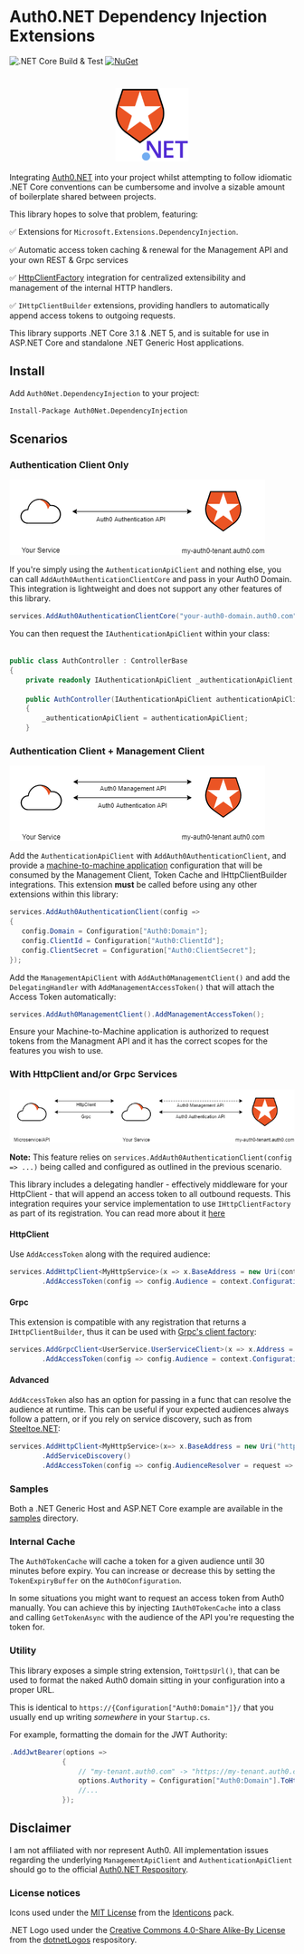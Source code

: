 # Auth0.NET Dependency Injection Extensions
![.NET Core Build & Test](https://github.com/Hawxy/Auth0Net.DependencyInjection/workflows/.NET%20Core%20Build%20&%20Test/badge.svg)
[![NuGet](https://img.shields.io/nuget/v/Auth0Net.DependencyInjection.svg?style=flat-square)](https://www.nuget.org/packages/Auth0Net.DependencyInjection)

<h1 align="center">
<img align="center" src="src/Auth0Net.DependencyInjection/Images/icon.png" height="130px" />
</h1>

Integrating [Auth0.NET](https://github.com/auth0/auth0.net) into your project whilst attempting to follow idiomatic .NET Core conventions can be cumbersome and involve a sizable amount of boilerplate shared between projects. 

This library hopes to solve that problem, featuring:

 :white_check_mark: Extensions for `Microsoft.Extensions.DependencyInjection`.
 
 :white_check_mark: Automatic access token caching & renewal for the Management API and your own REST & Grpc services
 
 :white_check_mark: [HttpClientFactory](https://docs.microsoft.com/en-us/aspnet/core/fundamentals/http-requests) integration for centralized extensibility and management of the internal HTTP handlers.
 
 :white_check_mark: `IHttpClientBuilder` extensions, providing handlers to automatically append access tokens to outgoing requests.
 
 This library supports .NET Core 3.1 & .NET 5, and is suitable for use in ASP.NET Core and standalone .NET Generic Host applications.
 
 ## Install
 
 Add `Auth0Net.DependencyInjection` to your project:
 
 ```ps
Install-Package Auth0Net.DependencyInjection
```
 
 ## Scenarios
 
 ### Authentication Client Only
 
![Auth0 Authentication](docs/images/Auth0Authentication.png?raw=true)
 
If you're simply using the `AuthenticationApiClient` and nothing else, you can call `AddAuth0AuthenticationClientCore` and pass in your Auth0 Domain. This integration is lightweight and does not support any other features of this library. 
 
 ```csharp
services.AddAuth0AuthenticationClientCore("your-auth0-domain.auth0.com");
```

You can then request the `IAuthenticationApiClient` within your class:

```csharp

public class AuthController : ControllerBase
{
    private readonly IAuthenticationApiClient _authenticationApiClient;

    public AuthController(IAuthenticationApiClient authenticationApiClient)
    {
        _authenticationApiClient = authenticationApiClient;
    }
 ```

### Authentication Client + Management Client 
 
![Auth0 Authentication & Management](docs/images/Auth0Authentication+Management.png?raw=true)
 
Add the `AuthenticationApiClient` with `AddAuth0AuthenticationClient`, and provide a [machine-to-machine application](https://auth0.com/docs/applications/set-up-an-application/register-machine-to-machine-applications) configuration that will be consumed by the Management Client, Token Cache and IHttpClientBuilder integrations. This extension **must** be called before using any other extensions within this library:
 
 ```csharp
services.AddAuth0AuthenticationClient(config =>
{
    config.Domain = Configuration["Auth0:Domain"];
    config.ClientId = Configuration["Auth0:ClientId"];
    config.ClientSecret = Configuration["Auth0:ClientSecret"];
});
```

Add the `ManagementApiClient` with `AddAuth0ManagementClient()` and add the `DelegatingHandler` with `AddManagementAccessToken()` that will attach the Access Token automatically:

```csharp
services.AddAuth0ManagementClient().AddManagementAccessToken();
```

Ensure your Machine-to-Machine application is authorized to request tokens from the Managment API and it has the correct scopes for the features you wish to use.

### With HttpClient and/or Grpc Services

![Auth0 All](docs/images/Auth0All.png?raw=true)

**Note:** This feature relies on `services.AddAuth0AuthenticationClient(config => ...)` being called and configured as outlined in the previous scenario. 

This library includes a delegating handler - effectively middleware for your HttpClient - that will append an access token to all outbound requests. This integration requires your service implementation to use `IHttpClientFactory` as part of its registration. You can read more about it [here](https://docs.microsoft.com/en-us/aspnet/core/fundamentals/http-requests)

#### HttpClient
Use `AddAccessToken` along with the required audience:

```csharp
services.AddHttpClient<MyHttpService>(x => x.BaseAddress = new Uri(context.Configuration["MyHttpService:Url"]))
        .AddAccessToken(config => config.Audience = context.Configuration["MyHttpService:Audience"]);
```

#### Grpc

This extension is compatible with any registration that returns a `IHttpClientBuilder`, thus it can be used with [Grpc's client factory](https://docs.microsoft.com/en-us/aspnet/core/grpc/clientfactory):

```csharp
services.AddGrpcClient<UserService.UserServiceClient>(x => x.Address = new Uri(context.Configuration["MyGrpcService:Url"]))
        .AddAccessToken(config => config.Audience = context.Configuration["MyGrpcService:Audience"]);
```

#### Advanced

`AddAccessToken` also has an option for passing in a func that can resolve the audience at runtime. This can be useful if your expected audiences always follow a pattern, or if you rely on service discovery, such as from [Steeltoe.NET](https://docs.steeltoe.io/api/v3/discovery/discovering-services.html):

```csharp
services.AddHttpClient<MyHttpService>(x=> x.BaseAddress = new Uri("https://MyServiceName/"))
        .AddServiceDiscovery()
        .AddAccessToken(config => config.AudienceResolver = request => request.RequestUri.GetLeftPart(UriPartial.Authority));
```

### Samples

Both a .NET Generic Host and ASP.NET Core example are available in the [samples](https://github.com/Hawxy/Auth0Net.DependencyInjection/tree/main/samples) directory.

### Internal Cache

The `Auth0TokenCache` will cache a token for a given audience until 30 minutes before expiry. You can increase or decrease this by setting the `TokenExpiryBuffer` on the `Auth0Configuration`.

In some situations you might want to request an access token from Auth0 manually. You can achieve this by injecting `IAuth0TokenCache` into a class and calling `GetTokenAsync` with the audience of the API you're requesting the token for.

### Utility 

This library exposes a simple string extension, `ToHttpsUrl()`, that can be used to format the naked Auth0 domain sitting in your configuration into a proper URL.

This is identical to `https://{Configuration["Auth0:Domain"]}/` that you usually end up writing _somewhere_ in your `Startup.cs`.

For example, formatting the domain for the JWT Authority:

```csharp
.AddJwtBearer(options =>
             {
                 // "my-tenant.auth0.com" -> "https://my-tenant.auth0.com/"
                 options.Authority = Configuration["Auth0:Domain"].ToHttpsUrl();
                 //...
             });
 ```

## Disclaimer

I am not affiliated with nor represent Auth0. All implementation issues regarding the underlying `ManagementApiClient` and `AuthenticationApiClient` should go to the official [Auth0.NET Respository](https://github.com/auth0/auth0.net).

### License notices

Icons used under the [MIT License](https://github.com/auth0/identicons/blob/master/LICENSE) from the [Identicons](https://github.com/auth0/identicons) pack.

.NET Logo used under the [Creative Commons 4.0-Share Alike-By License](https://github.com/campusMVP/dotnetLogoPack/blob/main/License-CC-by-sa.md) from the [dotnetLogos](https://github.com/campusMVP/dotnetLogoPack) respository.
